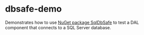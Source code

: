 dbsafe-demo
===========
Demonstrates how to use [NuGet package SqlDbSafe]( https://www.nuget.org/packages/SqlDbSafe/) to test a DAL component that connects to a SQL Server database.
